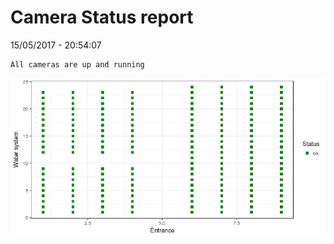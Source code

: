 Camera Status report
================
15/05/2017 - 20:54:07

    All cameras are up and running

![](camreport_files/figure-markdown_github/unnamed-chunk-2-1.png)
